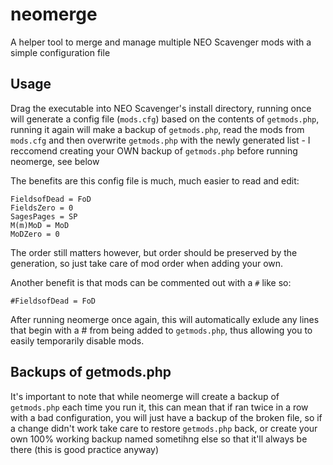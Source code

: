 # neomerge
A helper tool to merge and manage multiple NEO Scavenger mods with a simple configuration file

## Usage
Drag the executable into NEO Scavenger's install directory, running once will generate a config file (`mods.cfg`) based on the contents of `getmods.php`, running it again will make a backup of `getmods.php`, read the mods from `mods.cfg` and then overwrite `getmods.php` with the newly generated list - I reccomend creating your OWN backup of `getmods.php` before running neomerge, see below

The benefits are this config file is much, much easier to read and edit:
```
FieldsofDead = FoD
FieldsZero = 0
SagesPages = SP
M(m)MoD = MoD
MoDZero = 0
```
The order still matters however, but order should be preserved by the generation, so just take care of mod order when adding your own.

Another benefit is that mods can be commented out with a `#` like so:
```
#FieldsofDead = FoD
```
After running neomerge once again, this will automatically exlude any lines that begin with a # from being added to `getmods.php`, thus allowing you to easily temporarily disable mods.

## Backups of getmods.php

It's important to note that while neomerge will create a backup of `getmods.php` each time you run it, this can mean that if ran twice in a row with a bad configuration, you will just have a backup of the broken file, so if a change didn't work take care to restore `getmods.php` back, or create your own 100% working backup named sometihng else so that it'll always be there (this is good practice anyway)